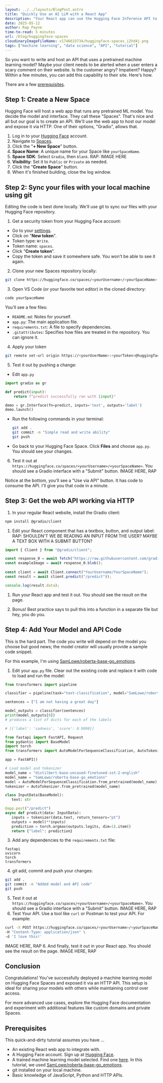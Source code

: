 ```yaml
---
layout: ../../layouts/BlogPost.astro
title: "Quickly Use an AI LLM with a React App"
description: "Your React app can use the Hugging Face Inference API to consume a machine learning model with ."
date: 2025-05-12
author: Rap Payne
time-to-read: 5 minutes
url: /blog/huggingface-spaces
cloudinaryImageFileName: v1746633734/huggingface-spaces_i2hd4j.png
tags: ["machine learning", "data science", "API", "tutorial"]
---
```


So you want to write and host an API that uses a pretrained machine learning model? Maybe your client needs to be alerted when a user enters a scary comment on their website. Is the customer angry? Impatient? Happy? Within a few minutes, you can add this capability to their site. Here's how.

There are a few [prerequisites](#prerequisites).

## Step 1: Create a New Space

Hugging Face will host a web app that runs any pretrained ML model. You decide the model and interface. They call these "Spaces". That's nice and all but our goal is to create an API. We'll use the web app to host our model and expose it via HTTP. One of their options, "Gradio", allows that.

1. Log in to your [Hugging Face](https://huggingface.co/) account.
2. Navigate to [Spaces](https://huggingface.co/spaces).
3. Click the "**+ New Space**" button.
4. **Space Name**: A unique name for your Space like `yourSpaceName`.
5. **Space SDK**: Select `Gradio`, then `blank`.
RAP: IMAGE HERE
6. **Visibility**: Set it to `Public` or `Private` as needed.
7. Click the "**Create Space**" button.
8. When it's finished building, close the log window.

## Step 2: Sync your files with your local machine using git
Editing the code is best done locally. We'll use git to sync our files with your Hugging Face repository.

1. Get a security token from your Hugging Face account:
  - Go to your [settings](https://huggingface.co/settings/tokens).
  - Click on "**New token**".
  - Token type: `Write`.
  - Token name: `spaces`.
  - Click "**Create token**".
  - Copy the token and save it somewhere safe. You won't be able to see it again.

2. Clone your new Spaces repository locally:
  ```bash
  git clone https://huggingface.co/spaces/<yourUsername>/<yourSpaceName>
  ```

3. Open VS Code (or your favorite text editor) in the cloned directory:
  ```bash
code yourSpaceName
  ```

You'll see a few files:
  - `README.md`: Notes for yourself.
  - `app.py`: The main application file.
  - `requirements.txt`: A file to specify dependencies.
  - `.gitattributes`: Specifies how files are treated in the repository. You can ignore it.

4. Apply your token
```bash
git remote set-url origin https://<yourUserName>:<yourToken>@huggingface.co/spaces/<yourUserName>/<yourSpaceName>
```

5. Test it out by pushing a change:
- Edit `app.py`
```python
import gradio as gr

def predict(input):
    return f"predict successfully ran with {input}"

demo = gr.Interface(fn=predict, inputs='text', outputs='label')
demo.launch()
```
- Run the following commands in your terminal:
  ```bash
  git add .
  git commit -m "Simple read and write ability"
  git push
  ```
- Go back to your Hugging Face Space. Click **Files** and choose `app.py`. You should see your changes.

6. Test it out at `https://huggingface.co/spaces/<yourUsername>/<yourSpaceName>`. You should see a Gradio interface with a "Submit" button.
IMAGE HERE, RAP

Notice at the bottom, you'll see a "Use via API" button. It has code to consume the API. I'll give you that code in a minute.


## Step 3: Get the web API working via HTTP
1. In your regular React website, install the Gradio client:
```bash
npm install @gradio/client
```
1. Edit your React component that has a textbox, button, and output label:
RAP: SHOULDN'T WE BE READING AN INPUT FROM THE USER? MAYBE A TEXT BOX WITH A SUBMIT BUTTON?
```javascript
import { Client } from "@gradio/client";

const response_0 = await fetch("https://raw.githubusercontent.com/gradio-app/gradio/main/test/test_files/bus.png");
const exampleImage = await response_0.blob();
						
const client = await Client.connect("YourUsername/YourSpaceName");
const result = await client.predict("/predict"));

console.log(result.data);
```
1. Run your React app and test it out. You should see the result on the page.

1. Bonus! Best practice says to pull this into a function in a separate file but hey, you do you.

## Step 4: Add Your Model and API Code
This is the hard part. The code you write will depend on the model you choose but good news; the model creator will usually provide a sample code snippet.

For this example, I'm using [SamLowe/roberta-base-go_emotions](https://huggingface.co/SamLowe/roberta-base-go_emotions).

1. Edit your `app.py` file. Clear out the existing code and replace it with code to load and run the model:
  ```python
  from transformers import pipeline

classifier = pipeline(task="text-classification", model="SamLowe/roberta-base-go_emotions", top_k=None)

sentences = ["I am not having a great day"]

model_outputs = classifier(sentences)
print(model_outputs[0])
# produces a list of dicts for each of the labels

# [{'label': 'sadness', 'score': 0.9998}]
  ```
  
  ```python
  from fastapi import FastAPI, Request
  from pydantic import BaseModel
  import torch
  from transformers import AutoModelForSequenceClassification, AutoTokenizer

  app = FastAPI()

  # Load model and tokenizer
  model_name = "distilbert-base-uncased-finetuned-sst-2-english"
  model_name = "SamLowe/roberta-base-go_emotions"
  model = AutoModelForSequenceClassification.from_pretrained(model_name)
  tokenizer = AutoTokenizer.from_pretrained(model_name)

  class InputData(BaseModel):
     text: str

  @app.post("/predict")
  async def predict(data: InputData):
     inputs = tokenizer(data.text, return_tensors="pt")
     outputs = model(**inputs)
     prediction = torch.argmax(outputs.logits, dim=1).item()
     return {"label": prediction}
  ```
3. Add any dependencies to the `requirements.txt` file:
  ```
  fastapi
  uvicorn
  torch
  transformers
  ```
4. git add, commit and push your changes:
  ```bash
  git add .
  git commit -m "Added model and API code"
  git push
  ```
5. Test it out at `https://huggingface.co/spaces/<yourUsername>/<yourSpaceName>`. You should see a Gradio interface with a "Submit" button.
IMAGE HERE, RAP
6. Test Your API. Use a tool like `curl` or Postman to test your API. For example:
```bash
curl -X POST https://huggingface.co/spaces/<yourUsername>/<yourSpaceName>/predict \
-H "Content-Type: application/json" \
-d 'I love this!'
```
IMAGE HERE, RAP
6. And finally, test it out in your React app. You should see the result on the page.
IMAGE HERE, RAP


## Conclusion

Congratulations! You've successfully deployed a machine learning model on Hugging Face Spaces and exposed it via an HTTP API. This setup is ideal for sharing your models with others while maintaining control over access.

For more advanced use cases, explore the Hugging Face documentation and experiment with additional features like custom domains and private Spaces.


## Prerequisites

This quick-and-dirty tutorial assumes you have ...

- An existing React web app to integrate with.
- A Hugging Face account. Sign up at [Hugging Face](https://huggingface.co/).
- A trained machine learning model selected. Find one [here](https://huggingface.co/models). In this tutorial, we used [SamLowe/roberta-base-go_emotions](https://huggingface.co/SamLowe/roberta-base-go_emotions).
- git installed on your local machine.
- Basic knowledge of JavaScript, Python and HTTP APIs.